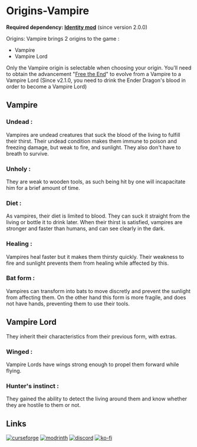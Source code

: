 # Origins-Vampire

**Required dependency: [Identity mod](https://www.curseforge.com/minecraft/mc-mods/identity/files/4399470)** (since version 2.0.0)

Origins: Vampire brings 2 origins to the game :
- Vampire
- Vampire Lord

Only the Vampire origin is selectable when choosing your origin. You'll need to obtain the advancement "[Free the End](https://minecraft.fandom.com/wiki/The_End#Achievements)" to evolve from a Vampire to a Vampire Lord (Since v2.1.0, you need to drink the Ender Dragon's blood in order to become a Vampire Lord)

## Vampire

### Undead : 
Vampires are undead creatures that suck the blood of the living to fulfill their thirst.
Their undead condition makes them immune to poison and freezing damage, but weak to fire, and sunlight. They also don't have to breath to survive.

### Unholy :
They are weak to wooden tools, as such being hit by one will incapacitate him for a brief amount of time.

### Diet :
As vampires, their diet is limited to blood. They can suck it straight from the living or bottle it to drink later.
When their thirst is satisfied, vampires are stronger and faster than humans, and can see clearly in the dark.

### Healing :
Vampires heal faster but it makes them thirsty quickly.
Their weakness to fire and sunlight prevents them from healing while affected by this.

### Bat form :
Vampires can transform into bats to move discretly and prevent the sunlight from affecting them.
On the other hand this form is more fragile, and does not have hands, preventing them to use their tools.

## Vampire Lord
They inherit their characteristics from their previous form, with extras.

### Winged :
Vampire Lords have wings strong enough to propel them forward while flying.

### Hunter's instinct :
They gained the ability to detect the living around them and know whether they are hostile to them or not.

## Links
[![curseforge](https://img.shields.io/badge/curseforge-143?style=for-the-badge&logo=curseforge&logoColor=black&color=black&labelColor=orange&link=https://www.curseforge.com/minecraft/mc-mods/origins-vampire)](https://www.curseforge.com/minecraft/mc-mods/origins-vampire)
[![modrinth](https://img.shields.io/badge/modrinth-143?style=for-the-badge&logo=modrinth&logoColor=lime&color=black&labelColor=black&link=https://modrinth.com/datapack/origins-vampire)](https://modrinth.com/datapack/origins-vampire)
[![discord](https://img.shields.io/badge/discord-143?style=for-the-badge&logo=discord&logoColor=white&color=black&labelColor=5865F2&link=https://discord.com/invite/C6uYzAqXpA)](https://discord.com/invite/C6uYzAqXpA)
[![ko-fi](https://img.shields.io/badge/buy_me_a_coffee-143?style=for-the-badge&logo=kofi&logoColor=white&color=salmon&labelColor=salmon&link=https://ko-fi.com/venekiel)](https://ko-fi.com/venekiel)
